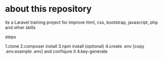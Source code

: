 <h1>about this repository</h1>

its a Laravel training project for improve html, css, bootstrap, javascript, php and other skills


steps

1.clone
2.composer install
3.npm install (optional)
4.create .env [copy .env.example .env] and confiqure it
4.key-generate

